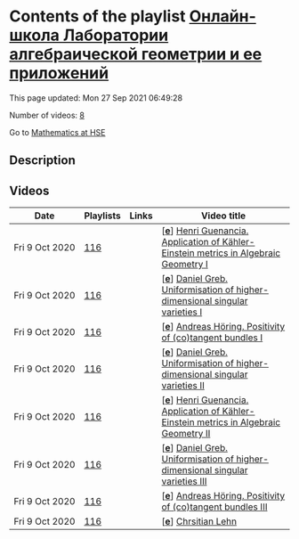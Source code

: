 # Contents of the playlist [Онлайн-школа Лаборатории алгебраической геометрии и ее приложений](https://www.youtube.com/playlist?list=PLq3E5oubNNoC-FTQXq9LC1hZRFVs8qdy2)

This page updated: Mon 27 Sep 2021 06:49:28

Number of videos: [8](#videos)

Go to [Mathematics at HSE](../README.md)

## Description



## Videos

|Date|Playlists|Links|Video title|
|---|---|---|---|
| Fri&nbsp;9&nbsp;Oct&nbsp;2020 | [116](../playlists/116 "Онлайн-школа Лаборатории алгебраической геометрии и ее приложений") |  | [[**e**](https://studio.youtube.com/video/qnYU46tibOQ/edit "Edit")] [Henri Guenancia. Application of Kähler-Einstein metrics in Algebraic Geometry I](https://www.youtube.com/watch?v=qnYU46tibOQ&list=PLq3E5oubNNoC-FTQXq9LC1hZRFVs8qdy2) |
| Fri&nbsp;9&nbsp;Oct&nbsp;2020 | [116](../playlists/116 "Онлайн-школа Лаборатории алгебраической геометрии и ее приложений") |  | [[**e**](https://studio.youtube.com/video/hiiQIgMJHdM/edit "Edit")] [Daniel Greb. Uniformisation of higher-dimensional singular varieties I](https://www.youtube.com/watch?v=hiiQIgMJHdM&list=PLq3E5oubNNoC-FTQXq9LC1hZRFVs8qdy2) |
| Fri&nbsp;9&nbsp;Oct&nbsp;2020 | [116](../playlists/116 "Онлайн-школа Лаборатории алгебраической геометрии и ее приложений") |  | [[**e**](https://studio.youtube.com/video/lndO7azo9ds/edit "Edit")] [Andreas Höring. Positivity of (co)tangent bundles I](https://www.youtube.com/watch?v=lndO7azo9ds&list=PLq3E5oubNNoC-FTQXq9LC1hZRFVs8qdy2) |
| Fri&nbsp;9&nbsp;Oct&nbsp;2020 | [116](../playlists/116 "Онлайн-школа Лаборатории алгебраической геометрии и ее приложений") |  | [[**e**](https://studio.youtube.com/video/QwDDC_EzCvc/edit "Edit")] [Daniel Greb. Uniformisation of higher-dimensional singular varieties II](https://www.youtube.com/watch?v=QwDDC_EzCvc&list=PLq3E5oubNNoC-FTQXq9LC1hZRFVs8qdy2) |
| Fri&nbsp;9&nbsp;Oct&nbsp;2020 | [116](../playlists/116 "Онлайн-школа Лаборатории алгебраической геометрии и ее приложений") |  | [[**e**](https://studio.youtube.com/video/DKL3gTBKyyY/edit "Edit")] [Henri Guenancia. Application of Kähler-Einstein metrics in Algebraic Geometry II](https://www.youtube.com/watch?v=DKL3gTBKyyY&list=PLq3E5oubNNoC-FTQXq9LC1hZRFVs8qdy2) |
| Fri&nbsp;9&nbsp;Oct&nbsp;2020 | [116](../playlists/116 "Онлайн-школа Лаборатории алгебраической геометрии и ее приложений") |  | [[**e**](https://studio.youtube.com/video/S_fuqH_euOA/edit "Edit")] [Daniel Greb. Uniformisation of higher-dimensional singular varieties III](https://www.youtube.com/watch?v=S_fuqH_euOA&list=PLq3E5oubNNoC-FTQXq9LC1hZRFVs8qdy2) |
| Fri&nbsp;9&nbsp;Oct&nbsp;2020 | [116](../playlists/116 "Онлайн-школа Лаборатории алгебраической геометрии и ее приложений") |  | [[**e**](https://studio.youtube.com/video/G_Ka0oG6pKg/edit "Edit")] [Andreas Höring. Positivity of (co)tangent bundles III](https://www.youtube.com/watch?v=G_Ka0oG6pKg&list=PLq3E5oubNNoC-FTQXq9LC1hZRFVs8qdy2) |
| Fri&nbsp;9&nbsp;Oct&nbsp;2020 | [116](../playlists/116 "Онлайн-школа Лаборатории алгебраической геометрии и ее приложений") |  | [[**e**](https://studio.youtube.com/video/jxWP6vwawk0/edit "Edit")] [Chrsitian Lehn](https://www.youtube.com/watch?v=jxWP6vwawk0&list=PLq3E5oubNNoC-FTQXq9LC1hZRFVs8qdy2) |
